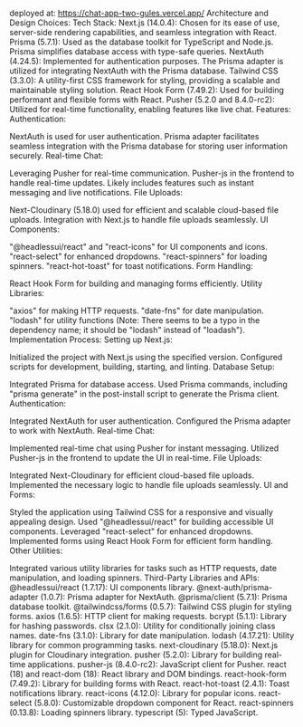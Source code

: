 deployed at: https://chat-app-two-gules.vercel.app/
Architecture and Design Choices:
Tech Stack:
Next.js (14.0.4): Chosen for its ease of use, server-side rendering capabilities, and seamless integration with React.
Prisma (5.7.1): Used as the database toolkit for TypeScript and Node.js. Prisma simplifies database access with type-safe queries.
NextAuth (4.24.5): Implemented for authentication purposes. The Prisma adapter is utilized for integrating NextAuth with the Prisma database.
Tailwind CSS (3.3.0): A utility-first CSS framework for styling, providing a scalable and maintainable styling solution.
React Hook Form (7.49.2): Used for building performant and flexible forms with React.
Pusher (5.2.0 and 8.4.0-rc2): Utilized for real-time functionality, enabling features like live chat.
Features:
Authentication:

NextAuth is used for user authentication.
Prisma adapter facilitates seamless integration with the Prisma database for storing user information securely.
Real-time Chat:

Leveraging Pusher for real-time communication.
Pusher-js in the frontend to handle real-time updates.
Likely includes features such as instant messaging and live notifications.
File Uploads:

Next-Cloudinary (5.18.0) used for efficient and scalable cloud-based file uploads.
Integration with Next.js to handle file uploads seamlessly.
UI Components:

"@headlessui/react" and "react-icons" for UI components and icons.
"react-select" for enhanced dropdowns.
"react-spinners" for loading spinners.
"react-hot-toast" for toast notifications.
Form Handling:

React Hook Form for building and managing forms efficiently.
Utility Libraries:

"axios" for making HTTP requests.
"date-fns" for date manipulation.
"lodash" for utility functions (Note: There seems to be a typo in the dependency name; it should be "lodash" instead of "loadash").
Implementation Process:
Setting up Next.js:

Initialized the project with Next.js using the specified version.
Configured scripts for development, building, starting, and linting.
Database Setup:

Integrated Prisma for database access.
Used Prisma commands, including "prisma generate" in the post-install script to generate the Prisma client.
Authentication:

Integrated NextAuth for user authentication.
Configured the Prisma adapter to work with NextAuth.
Real-time Chat:

Implemented real-time chat using Pusher for instant messaging.
Utilized Pusher-js in the frontend to update the UI in real-time.
File Uploads:

Integrated Next-Cloudinary for efficient cloud-based file uploads.
Implemented the necessary logic to handle file uploads seamlessly.
UI and Forms:

Styled the application using Tailwind CSS for a responsive and visually appealing design.
Used "@headlessui/react" for building accessible UI components.
Leveraged "react-select" for enhanced dropdowns.
Implemented forms using React Hook Form for efficient form handling.
Other Utilities:

Integrated various utility libraries for tasks such as HTTP requests, date manipulation, and loading spinners.
Third-Party Libraries and APIs:
@headlessui/react (1.7.17): UI components library.
@next-auth/prisma-adapter (1.0.7): Prisma adapter for NextAuth.
@prisma/client (5.7.1): Prisma database toolkit.
@tailwindcss/forms (0.5.7): Tailwind CSS plugin for styling forms.
axios (1.6.5): HTTP client for making requests.
bcrypt (5.1.1): Library for hashing passwords.
clsx (2.1.0): Utility for conditionally joining class names.
date-fns (3.1.0): Library for date manipulation.
lodash (4.17.21): Utility library for common programming tasks.
next-cloudinary (5.18.0): Next.js plugin for Cloudinary integration.
pusher (5.2.0): Library for building real-time applications.
pusher-js (8.4.0-rc2): JavaScript client for Pusher.
react (18) and react-dom (18): React library and DOM bindings.
react-hook-form (7.49.2): Library for building forms with React.
react-hot-toast (2.4.1): Toast notifications library.
react-icons (4.12.0): Library for popular icons.
react-select (5.8.0): Customizable dropdown component for React.
react-spinners (0.13.8): Loading spinners library.
typescript (5): Typed JavaScript.
